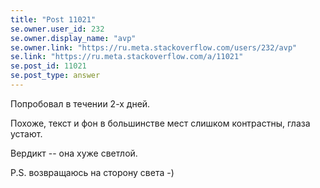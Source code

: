 ```yaml
---
title: "Post 11021"
se.owner.user_id: 232
se.owner.display_name: "avp"
se.owner.link: "https://ru.meta.stackoverflow.com/users/232/avp"
se.link: "https://ru.meta.stackoverflow.com/a/11021"
se.post_id: 11021
se.post_type: answer
---
```

<p>Попробовал в течении 2-х дней.</p>
<p>Похоже, текст и фон в большинстве мест слишком контрастны, глаза устают.</p>
<p>Вердикт -- она хуже светлой.</p>
<p>P.S.
возвращаюсь на сторону света -)</p>

